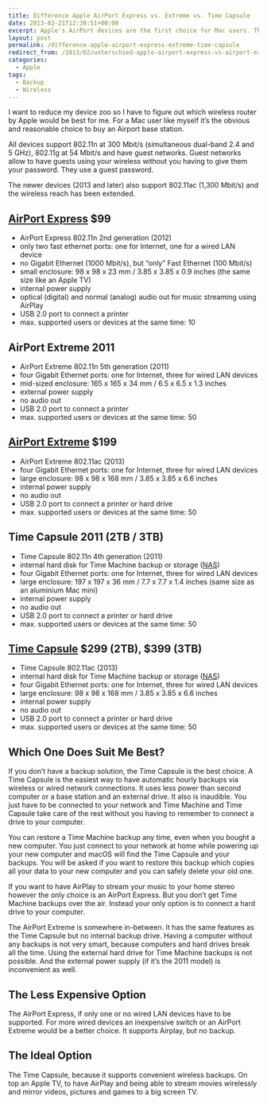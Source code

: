 ```yaml
---
title: Difference Apple AirPort Express vs. Extreme vs. Time Capsule
date: 2013-02-21T12:30:51+00:00
excerpt: Apple's AirPort devices are the first choice for Mac users. These are the differences.
layout: post
permalink: /difference-apple-airport-express-extreme-time-capsule
redirect_from: /2013/02/unterschied-apple-airport-express-vs-airport-extreme-vs-time-capsule/
categories:
  - Apple
tags:
  - Backup
  - Wireless
---
```

I want to reduce my device zoo so I have to figure out which wireless router by Apple would be best for me. For a Mac user like myself it’s the obvious and reasonable choice to buy an Airport base station.

All devices support 802.11n at 300 Mbit/s (simultaneous dual-band 2.4 and 5 GHz), 802.11g at 54 Mbit/s and have guest networks. Guest networks allow to have guests using your wireless without you having to give them your password. They use a guest password.

The newer devices (2013 and later) also support 802.11ac (1,300 Mbit/s) and the wireless reach has been extended.

## [AirPort Express](https://www.apple.com/airport-express/) $99

  * AirPort Express 802.11n 2nd generation (2012)
  * only two fast ethernet ports: one for Internet, one for a wired LAN device
  * no Gigabit Ethernet (1000 Mbit/s), but “only” Fast Ethernet (100 Mbit/s)
  * small enclosure: 98 x 98 x 23 mm / 3.85 x 3.85 x 0.9 inches (the same size like an Apple TV)
  * internal power supply
  * optical (digital) and normal (analog) audio out for music streaming using AirPlay
  * USB 2.0 port to connect a printer
  * max. supported users or devices at the same time: 10

## AirPort Extreme 2011

  * AirPort Extreme 802.11n 5th generation (2011)
  * four Gigabit Ethernet ports: one for Internet, three for wired LAN devices
  * mid-sized enclosure: 165 x 165 x 34 mm / 6.5 x 6.5 x 1.3 inches
  * external power supply
  * no audio out
  * USB 2.0 port to connect a printer
  * max. supported users or devices at the same time: 50

## [AirPort Extreme](https://www.apple.com/airport-extreme/) $199

  * AirPort Extreme 802.11ac (2013)
  * four Gigabit Ethernet ports: one for Internet, three for wired LAN devices
  * large enclosure: 98 x 98 x 168 mm / 3.85 x 3.85 x 6.6 inches
  * internal power supply
  * no audio out
  * USB 2.0 port to connect a printer or hard drive
  * max. supported users or devices at the same time: 50

## Time Capsule 2011 (2TB / 3TB)

  * Time Capsule 802.11n 4th generation (2011)
  * internal hard disk for Time Machine backup or storage ([NAS](https://en.wikipedia.org/wiki/Network-attached_storage))
  * four Gigabit Ethernet ports: one for Internet, three for wired LAN devices
  * large enclosure: 197 x 197 x 36 mm / 7.7 x 7.7 x 1.4 inches (same size as an aluminium Mac mini)
  * internal power supply
  * no audio out
  * USB 2.0 port to connect a printer or hard drive
  * max. supported users or devices at the same time: 50

## [Time Capsule](https://www.apple.com/airport-time-capsule/) $299 (2TB), $399 (3TB)

  * Time Capsule 802.11ac (2013)
  * internal hard disk for Time Machine backup or storage ([NAS](https://en.wikipedia.org/wiki/Network-attached_storage))
  * four Gigabit Ethernet ports: one for Internet, three for wired LAN devices
  * large enclosure: 98 x 98 x 168 mm / 3.85 x 3.85 x 6.6 inches
  * internal power supply
  * no audio out
  * USB 2.0 port to connect a printer or hard drive
  * max. supported users or devices at the same time: 50

## Which One Does Suit Me Best?

If you don’t have a backup solution, the Time Capsule is the best choice. A Time Capsule is the easiest way to have automatic hourly backups via wireless or wired network connections. It uses less power than second computer or a base station and an external drive. It also is inaudible. You just have to be connected to your network and Time Machine and Time Capsule take care of the rest without you having to remember to connect a drive to your computer.

You can restore a Time Machine backup any time, even when you bought a new computer. You just connect to your network at home while powering up your new computer and macOS will find the Time Capsule and your backups. You will be asked if you want to restore this backup which copies all your data to your new computer and you can safely delete your old one.

If you want to have AirPlay to stream your music to your home stereo however the only choice is an AirPort Express. But you don’t get Time Machine backups over the air. Instead your only option is to connect a hard drive to your computer.

The AirPort Extreme is somewhere in-between. It has the same features as the Time Capsule but no internal backup drive. Having a computer without any backups is not very smart, because computers and hard drives break all the time. Using the external hard drive for Time Machine backups is not possible. And the external power supply (if it’s the 2011 model) is inconvenient as well.

## The Less Expensive Option

The AirPort Express, if only one or no wired LAN devices have to be supported. For more wired devices an inexpensive switch or an AirPort Extreme would be a better choice. It supports Airplay, but no backup.

## The Ideal Option

The Time Capsule, because it supports convenient wireless backups. On top an Apple TV, to have AirPlay and being able to stream movies wirelessly and mirror videos, pictures and games to a big screen TV.